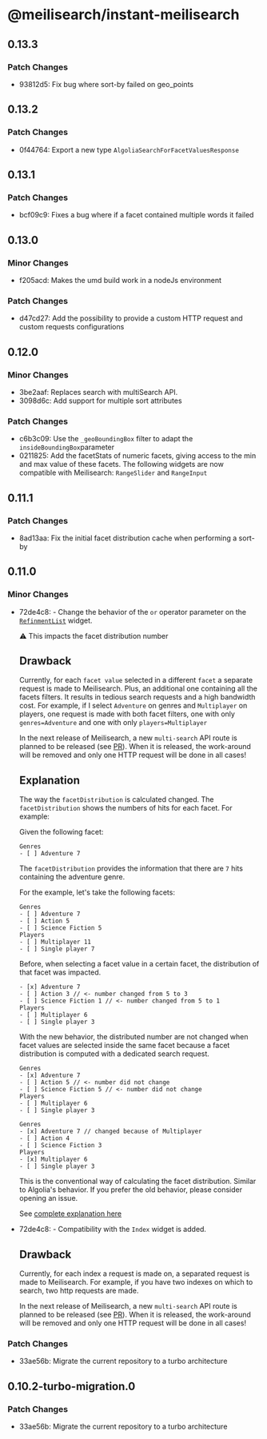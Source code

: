 # @meilisearch/instant-meilisearch

## 0.13.3

### Patch Changes

- 93812d5: Fix bug where sort-by failed on geo_points

## 0.13.2

### Patch Changes

- 0f44764: Export a new type `AlgoliaSearchForFacetValuesResponse`

## 0.13.1

### Patch Changes

- bcf09c9: Fixes a bug where if a facet contained multiple words it failed

## 0.13.0

### Minor Changes

- f205acd: Makes the umd build work in a nodeJs environment

### Patch Changes

- d47cd27: Add the possibility to provide a custom HTTP request and custom requests configurations

## 0.12.0

### Minor Changes

- 3be2aaf: Replaces search with multiSearch API.
- 3098d6c: Add support for multiple sort attributes

### Patch Changes

- c6b3c09: Use the `_geoBoundingBox` filter to adapt the `insideBoundingBox`parameter
- 0211825: Add the facetStats of numeric facets, giving access to the min and max value of these facets.
  The following widgets are now compatible with Meilisearch: `RangeSlider` and `RangeInput`

## 0.11.1

### Patch Changes

- 8ad13aa: Fix the initial facet distribution cache when performing a sort-by

## 0.11.0

### Minor Changes

- 72de4c8: - Change the behavior of the `or` operator parameter on the [`RefinmentList`](https://www.algolia.com/doc/api-reference/widgets/refinement-list/js/) widget.

  ⚠️ This impacts the facet distribution number

  ## Drawback

  Currently, for each `facet value` selected in a different `facet` a separate request is made to Meilisearch. Plus, an additional one containing all the facets filters. It results in tedious search requests and a high bandwidth cost.
  For example, if I select `Adventure` on genres and `Multiplayer` on players, one request is made with both facet filters, one with only `genres=Adventure` and one with only `players=Multiplayer`

  In the next release of Meilisearch, a new `multi-search` API route is planned to be released (see [PR](https://github.com/meilisearch/meilisearch/pull/3417)). When it is released, the work-around will be removed and only one HTTP request will be done in all cases!

  ## Explanation

  The way the `facetDistribution` is calculated changed. The `facetDistribution` shows the numbers of hits for each facet. For example:

  Given the following facet:

  ```
  Genres
  - [ ] Adventure 7
  ```

  The `facetDistribution` provides the information that there are `7` hits containing the adventure genre.

  For the example, let's take the following facets:

  ```
  Genres
  - [ ] Adventure 7
  - [ ] Action 5
  - [ ] Science Fiction 5
  Players
  - [ ] Multiplayer 11
  - [ ] Single player 7
  ```

  Before, when selecting a facet value in a certain facet, the distribution of that facet was impacted.

  ```
  - [x] Adventure 7
  - [ ] Action 3 // <- number changed from 5 to 3
  - [ ] Science Fiction 1 // <- number changed from 5 to 1
  Players
  - [ ] Multiplayer 6
  - [ ] Single player 3
  ```

  With the new behavior, the distributed number are not changed when facet values are selected inside the same facet because a facet distribution is computed with a dedicated search request.

  ```
  Genres
  - [x] Adventure 7
  - [ ] Action 5 // <- number did not change
  - [ ] Science Fiction 5 // <- number did not change
  Players
  - [ ] Multiplayer 6
  - [ ] Single player 3
  ```

  ```
  Genres
  - [x] Adventure 7 // changed because of Multiplayer
  - [ ] Action 4
  - [ ] Science Fiction 3
  Players
  - [x] Multiplayer 6
  - [ ] Single player 3
  ```

  This is the conventional way of calculating the facet distribution. Similar to Algolia's behavior. If you prefer the old behavior, please consider opening an issue.

  See [complete explanation here](https://github.com/meilisearch/meilisearch-js-plugins/issues/884)

- 72de4c8: - Compatibility with the `Index` widget is added.

  ## Drawback

  Currently, for each index a request is made on, a separated request is made to Meilisearch. For example, if you have two indexes on which to search, two http requests are made.

  In the next release of Meilisearch, a new `multi-search` API route is planned to be released (see [PR](https://github.com/meilisearch/meilisearch/pull/3417)). When it is released, the work-around will be removed and only one HTTP request will be done in all cases!

### Patch Changes

- 33ae56b: Migrate the current repository to a turbo architecture

## 0.10.2-turbo-migration.0

### Patch Changes

- 33ae56b: Migrate the current repository to a turbo architecture
